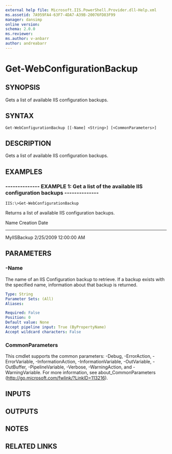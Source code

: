 ```yaml
---
external help file: Microsoft.IIS.PowerShell.Provider.dll-Help.xml
ms.assetid: 7A959FA4-63F7-4DA7-A39B-20076FD83F99
manager: dansimp
online version: 
schema: 2.0.0
ms.reviewer:
ms.author: v-anbarr
author: andreabarr
---
```


# Get-WebConfigurationBackup

## SYNOPSIS
Gets a list of available IIS configuration backups.

## SYNTAX

```
Get-WebConfigurationBackup [[-Name] <String>] [<CommonParameters>]
```

## DESCRIPTION
Gets a list of available IIS configuration backups.

## EXAMPLES

### -------------- EXAMPLE 1: Get a list of the available IIS configuration backups --------------
```
IIS:\>Get-WebConfigurationBackup
```

Returns a list of available IIS configuration backups.

Name Creation Date

---- -------------

MyIISBackup 2/25/2009 12:00:00 AM

## PARAMETERS

### -Name
The name of an IIS Configuration backup to retrieve.
If a backup exists with the specified name, information about that backup is returned.

```yaml
Type: String
Parameter Sets: (All)
Aliases: 

Required: False
Position: 0
Default value: None
Accept pipeline input: True (ByPropertyName)
Accept wildcard characters: False
```

### CommonParameters
This cmdlet supports the common parameters: -Debug, -ErrorAction, -ErrorVariable, -InformationAction, -InformationVariable, -OutVariable, -OutBuffer, -PipelineVariable, -Verbose, -WarningAction, and -WarningVariable. For more information, see about_CommonParameters (http://go.microsoft.com/fwlink/?LinkID=113216).

## INPUTS

## OUTPUTS

## NOTES

## RELATED LINKS

